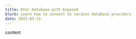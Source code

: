 ```yaml
---
title: Ktor Database with Exposed
blurb: Learn how to connect to various database providers
date: 2021-03-13
---
```


content